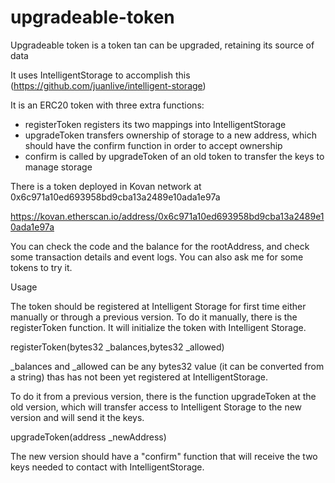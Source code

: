# upgradeable-token

Upgradeable token is a token tan can be upgraded, retaining its source of data

It uses IntelligentStorage to accomplish this (https://github.com/juanlive/intelligent-storage)

It is an ERC20 token with three extra functions:

- registerToken registers its two mappings into IntelligentStorage
- upgradeToken transfers ownership of storage to a new address, which should have the confirm function in order to accept ownership
- confirm is called by upgradeToken of an old token to transfer the keys to manage storage


There is a token deployed in Kovan network at 
0x6c971a10ed693958bd9cba13a2489e10ada1e97a

https://kovan.etherscan.io/address/0x6c971a10ed693958bd9cba13a2489e10ada1e97a

You can check the code and the balance for the rootAddress, and check some transaction details and event logs. You can also ask me for some tokens to try it.



Usage

The token should be registered at Intelligent Storage for first time either manually or through a previous version. To do it manually, there is the registerToken function. It will initialize the token with Intelligent Storage.

registerToken(bytes32 _balances,bytes32 _allowed)

_balances and _allowed can be any bytes32 value (it can be converted from a string) thas has not been yet registered at IntelligentStorage. 

To do it from a previous version, there is the function upgradeToken at the old version, which will transfer access to Intelligent Storage to the new version and will send it the keys.

upgradeToken(address _newAddress)

The new version should have a "confirm" function that will receive the two keys needed to contact with IntelligentStorage.



